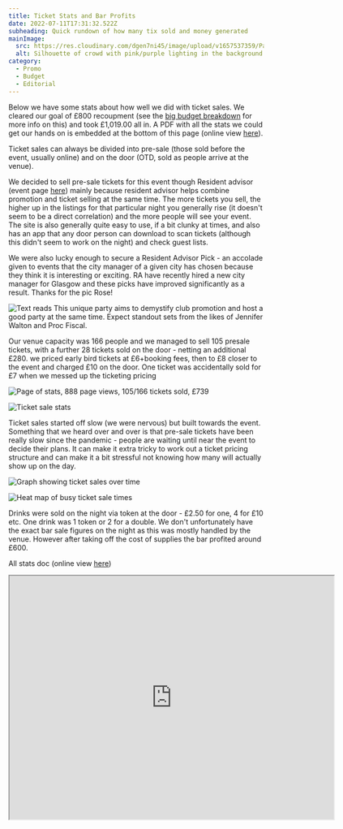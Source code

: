 ```yaml
---
title: Ticket Stats and Bar Profits
date: 2022-07-11T17:31:32.522Z
subheading: Quick rundown of how many tix sold and money generated
mainImage:
  src: https://res.cloudinary.com/dgen7ni45/image/upload/v1657537359/Party%20Pics%20Web%20Compressed/GUTS-1787_pxvoi9.jpg
  alt: Silhouette of crowd with pink/purple lighting in the background
category:
  - Promo
  - Budget
  - Editorial
---
```

Below we have some stats about how well we did with ticket sales. We cleared our goal of £800 recoupment (see the [big budget breakdown](https://guts.exposed/post/the-big-budget-breakdown) for more info on this) and took £1,019.00 all in. A PDF with all the stats we could get our hands on is embedded at the bottom of this page (online view [here](https://drive.google.com/file/d/1AKngBJII3zLbIESuoHc8IVE9t113Quf2/view?usp=sharing)).

Ticket sales can always be divided into pre-sale (those sold before the event, usually online) and on the door (OTD, sold as people arrive at the venue).

We decided to sell pre-sale tickets for this event though Resident advisor (event page [here](https://ra.co/events/1546931)) mainly because resident advisor helps combine promotion and ticket selling at the same time. The more tickets you sell, the higher up in the listings for that particular night you generally rise (it doesn't seem to be a direct correlation) and the more people will see your event. The site is also generally quite easy to use, if a bit clunky at times, and also has an app that any door person can download to scan tickets (although this didn't seem to work on the night) and check guest lists.

We were also lucky enough to secure a Resident Advisor Pick - an accolade given to events that the city manager of a given city has chosen because they think it is interesting or exciting. RA have recently hired a new city manager for Glasgow and these picks have improved significantly as a result. Thanks for the pic Rose! 

![Text reads This unique party aims to demystify club promotion and host a good party at the same time. Expect standout sets from the likes of Jennifer Walton and Proc Fiscal.](https://res.cloudinary.com/dgen7ni45/image/upload/v1657562777/Ticket%20Stats/Screenshot_2022-07-11_at_7.45.24_pm_gbrxrl.png)

Our venue capacity was 166 people and we managed to sell 105 presale tickets, with a further 28 tickets sold on the door - netting an additional £280. we priced early bird tickets at £6+booking fees, then to £8 closer to the event and charged £10 on the door. One ticket was accidentally sold for £7 when we messed up the ticketing pricing

![Page of stats, 888 page views, 105/166 tickets sold, £739](https://res.cloudinary.com/dgen7ni45/image/upload/v1657562778/Ticket%20Stats/Screenshot_2022-07-11_at_7.41.27_pm_fc0wuq.png)

![Ticket sale stats](https://res.cloudinary.com/dgen7ni45/image/upload/v1657562775/Ticket%20Stats/Screenshot_2022-07-11_at_7.53.39_pm_osjty6.png)

Ticket sales started off slow (we were nervous) but built towards the event. Something that we heard over and over is that pre-sale tickets have been really slow since the pandemic - people are waiting until near the event to decide their plans. It can make it extra tricky to work out a ticket pricing structure and can make it a bit stressful not knowing how many will actually show up on the day.

![Graph showing ticket sales over time](https://res.cloudinary.com/dgen7ni45/image/upload/v1657562776/Ticket%20Stats/Screenshot_2022-07-11_at_7.57.05_pm_rir6nc.png)

![Heat map of busy ticket sale times](https://res.cloudinary.com/dgen7ni45/image/upload/v1657562778/Ticket%20Stats/Screenshot_2022-07-11_at_7.42.03_pm_ytekn3.png)



Drinks were sold on the night via token at the door - £2.50 for one, 4 for £10 etc. One drink was 1 token or 2 for a double. We don't unfortunately have the exact bar sale figures on the night as this was mostly handled by the venue. However after taking off the cost of supplies the bar profited around £600.



All stats doc (online view [here](https://drive.google.com/file/d/1AKngBJII3zLbIESuoHc8IVE9t113Quf2/view?usp=sharing))

<iframe src="https://drive.google.com/file/d/1AKngBJII3zLbIESuoHc8IVE9t113Quf2/preview" width="640" height="480" allow="autoplay"></iframe>